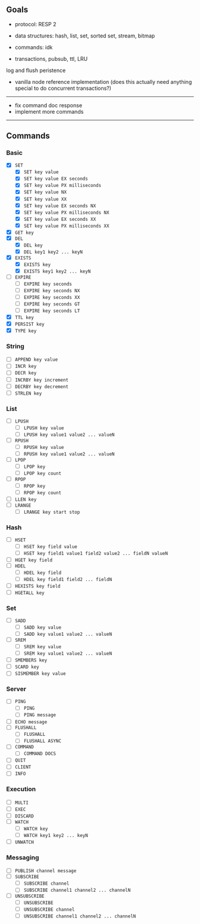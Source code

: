## Goals

- protocol: RESP 2

- data structures: hash, list, set, sorted set, stream, bitmap
- commands: idk
- transactions, pubsub, ttl, LRU

log and flush peristence

- vanilla node reference implementation (does this actually need anything special to do concurrent transactions?)

---

- fix command doc response
- implement more commands

---

## Commands

### Basic

- [x] `SET`
  - [x] `SET key value`
  - [x] `SET key value EX seconds`
  - [x] `SET key value PX milliseconds`
  - [x] `SET key value NX`
  - [x] `SET key value XX`
  - [x] `SET key value EX seconds NX`
  - [x] `SET key value PX milliseconds NX`
  - [x] `SET key value EX seconds XX`
  - [x] `SET key value PX milliseconds XX`
- [x] `GET key`
- [x] `DEL`
  - [x] `DEL key`
  - [x] `DEL key1 key2 ... keyN`
- [x] `EXISTS`
  - [x] `EXISTS key`
  - [x] `EXISTS key1 key2 ... keyN`
- [ ] `EXPIRE`
  - [ ] `EXPIRE key seconds`
  - [ ] `EXPIRE key seconds NX`
  - [ ] `EXPIRE key seconds XX`
  - [ ] `EXPIRE key seconds GT`
  - [ ] `EXPIRE key seconds LT`
- [x] `TTL key`
- [x] `PERSIST key`
- [x] `TYPE key`

### String

- [ ] `APPEND key value`
- [ ] `INCR key`
- [ ] `DECR key`
- [ ] `INCRBY key increment`
- [ ] `DECRBY key decrement`
- [ ] `STRLEN key`

### List

- [ ] `LPUSH`
  - [ ] `LPUSH key value`
  - [ ] `LPUSH key value1 value2 ... valueN`
- [ ] `RPUSH`
  - [ ] `RPUSH key value`
  - [ ] `RPUSH key value1 value2 ... valueN`
- [ ] `LPOP`
  - [ ] `LPOP key`
  - [ ] `LPOP key count`
- [ ] `RPOP`
  - [ ] `RPOP key`
  - [ ] `RPOP key count`
- [ ] `LLEN key`
- [ ] `LRANGE`
  - [ ] `LRANGE key start stop`

### Hash

- [ ] `HSET`
  - [ ] `HSET key field value`
  - [ ] `HSET key field1 value1 field2 value2 ... fieldN valueN`
- [ ] `HGET key field`
- [ ] `HDEL`
  - [ ] `HDEL key field`
  - [ ] `HDEL key field1 field2 ... fieldN`
- [ ] `HEXISTS key field`
- [ ] `HGETALL key`

### Set

- [ ] `SADD`
  - [ ] `SADD key value`
  - [ ] `SADD key value1 value2 ... valueN`
- [ ] `SREM`
  - [ ] `SREM key value`
  - [ ] `SREM key value1 value2 ... valueN`
- [ ] `SMEMBERS key`
- [ ] `SCARD key`
- [ ] `SISMEMBER key value`

### Server

- [ ] `PING`
  - [ ] `PING`
  - [ ] `PING message`
- [ ] `ECHO message`
- [ ] `FLUSHALL`
  - [ ] `FLUSHALL`
  - [ ] `FLUSHALL ASYNC`
- [ ] `COMMAND`
  - [ ] `COMMAND DOCS`
- [ ] `QUIT`
- [ ] `CLIENT`
- [ ] `INFO`

### Execution

- [ ] `MULTI`
- [ ] `EXEC`
- [ ] `DISCARD`
- [ ] `WATCH`
  - [ ] `WATCH key`
  - [ ] `WATCH key1 key2 ... keyN`
- [ ] `UNWATCH`

### Messaging

- [ ] `PUBLISH channel message`
- [ ] `SUBSCRIBE`
  - [ ] `SUBSCRIBE channel`
  - [ ] `SUBSCRIBE channel1 channel2 ... channelN`
- [ ] `UNSUBSCRIBE`
  - [ ] `UNSUBSCRIBE`
  - [ ] `UNSUBSCRIBE channel`
  - [ ] `UNSUBSCRIBE channel1 channel2 ... channelN`
